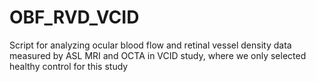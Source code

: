 # OBF_RVD_VCID
Script for analyzing ocular blood flow and retinal vessel density data measured by ASL MRI and OCTA in VCID study, where we only selected healthy control for this study
